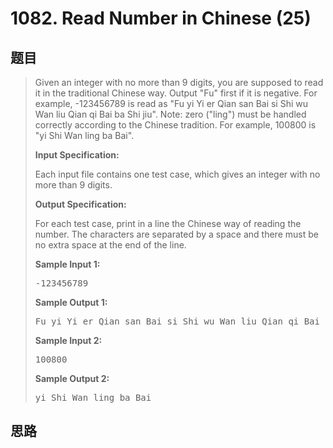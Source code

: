 <h1>1082. Read Number in Chinese (25)</h1>

## 题目

> <div id="problemContent">
> <p>Given an integer with no more than 9 digits, you are supposed to read it in the traditional Chinese way.  Output "Fu" first if it is negative.  For example, -123456789 is read as "Fu yi Yi er Qian san Bai si Shi wu Wan liu Qian qi Bai ba Shi jiu".  Note: zero ("ling") must be handled correctly according to the Chinese tradition.  For example, 100800 is "yi Shi Wan ling ba Bai".</p>
> <p><b>
> Input Specification:
> </b></p>
> <p>Each input file contains one test case, which gives an integer with no more than 9 digits.</p>
> <p><b>
> Output Specification:
> </b></p>
> <p>For each test case, print in a line the Chinese way of reading the number.  The characters are separated by a space and there must be no extra space at the end of the line.</p>
> <b>Sample Input 1:</b><pre>
> -123456789
> </pre>
> <b>Sample Output 1:</b><pre>
> Fu yi Yi er Qian san Bai si Shi wu Wan liu Qian qi Bai ba Shi jiu
> </pre>
> <b>Sample Input 2:</b><pre>
> 100800
> </pre>
> <b>Sample Output 2:</b><pre>
> yi Shi Wan ling ba Bai
> </pre>
> </div>

## 思路

